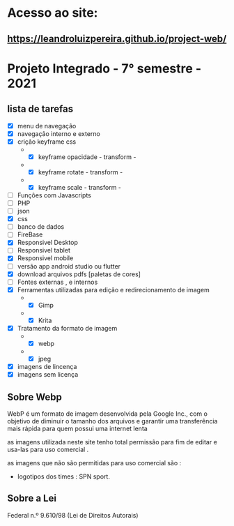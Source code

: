 
 # Acesso ao site:
 ## https://leandroluizpereira.github.io/project-web/


 # Projeto Integrado - 7° semestre - 2021
 ## lista de tarefas  
 
- [x] menu de navegaçâo 
- [x] navegaçâo interno e externo
- [x] criçâo keyframe css
  * - [X] keyframe opacidade - transform - 
  * - [X] keyframe rotate - transform -
  * - [x]  keyframe scale - transform - 
- [ ] Funçôes com Javascripts
- [ ] PHP
- [ ] json
- [x] css
- [ ] banco de dados
- [ ] FireBase
- [x] Responsivel Desktop
- [ ] Responsivel tablet
- [x] Responsivel mobile
- [ ] versão app android studio ou flutter
- [x] download arquivos pdfs [paletas de cores]
- [ ] Fontes externas , e internos 
- [X] Ferramentas utilizadas para ediçâo e redirecionamento de imagem
     * - [X] Gimp
     * - [X] Krita
- [x] Tratamento da formato de imagem
     * - [x] webp
     * - [x] jpeg
- [X] imagens de lincença
- [X] imagens sem licença

## Sobre Webp
 WebP é um formato de imagem desenvolvida pela Google Inc., com o objetivo de diminuir o tamanho dos arquivos e garantir uma transferência mais rápida para quem possui uma internet lenta

 as imagens utilizada neste site tenho total permissâo para fim de editar e usa-las para uso comercial .
 
  as imagens que não são permitidas para uso comercial são :
   * logotipos dos times : SPN sport.
 
 ## Sobre a Lei 
 
 Federal n.º 9.610/98 (Lei de Direitos Autorais)

